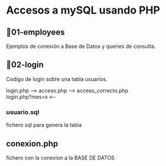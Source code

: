 # Accesos a mySQL usando PHP

## 📁01-employees

Ejemplos de conexión a Base de Datos y queries de consulta.

## 📁02-login

Codigo de login sobre una tabla usuarios.

login.php        -->   acceso.php    --> acceso_correcto.php  
login.php?mes=x  <-- 

### usuario.sql 
fichero sql para genera la tabla 

## conexion.php 
fichero con la conexion a la BASE DE DATOS
